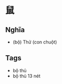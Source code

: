 # 鼠

## Nghĩa
* (bộ) Thử (con chuột)

## Tags
* bộ thủ
* bộ thủ 13 nét

<script>window.HANZI_FIELD='鼠';</script>

